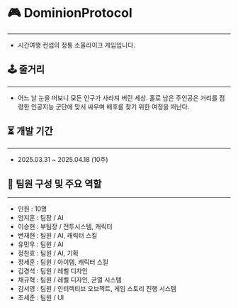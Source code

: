 # 🎮 DominionProtocol
---
- 시간여행 컨셉의 정통 소울라이크 게임입니다.

## 🕹️ 줄거리
---
- 어느 날 눈을 떠보니 모든 인구가 사라져 버린 세상. 홀로 남은 주인공은 거리를 점령한 인공지능 군단에 맞서 싸우며 배후를 찾기 위한 여정을 떠난다.

## ⏳ 개발 기간
---
- 2025.03.31 ~ 2025.04.18 (10주)

## 👥 팀원 구성 및 주요 역할
---
- 인원 : 10명
- 엄지훈 : 팀장 / AI
- 이승현 : 부팀장 / 전투시스템, 캐릭터
- 변재현 : 팀원 / AI, 캐릭터 스킬
- 유민우 : 팀원 / AI
- 정찬효 : 팀원 / AI, 기획
- 정세훈 : 팀원 / 아이템, 캐릭터 스킬
- 김경석 : 팀원 / 레벨 디자인
- 채규혁 : 팀원 / 레벨 디자인, 균열 시스템
- 김서영 : 팀원 / 인터렉티브 오브젝트, 게임 스토리 진행 시스템
- 조세준 : 팀원 / UI

